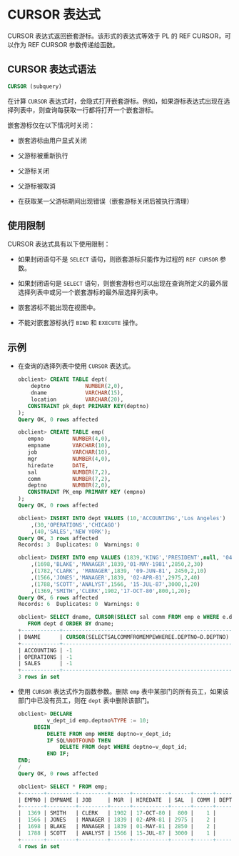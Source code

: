 CURSOR 表达式 
===============================

CURSOR 表达式返回嵌套游标。该形式的表达式等效于 PL 的 REF CURSOR，可以作为 REF CURSOR 参数传递给函数。

CURSOR 表达式语法 
---------------------------------

```sql
CURSOR (subquery)
```



在计算 `CURSOR` 表达式时，会隐式打开嵌套游标。例如，如果游标表达式出现在选择列表中，则查询每获取一行都将打开一个嵌套游标。

嵌套游标仅在以下情况时关闭：

* 嵌套游标由用户显式关闭

  

* 父游标被重新执行

  

* 父游标关闭

  

* 父游标被取消

  

* 在获取某一父游标期间出现错误（嵌套游标关闭后被执行清理）

  




使用限制 
-------------------------

CURSOR 表达式具有以下使用限制：

* 如果封闭语句不是 `SELECT` 语句，则嵌套游标只能作为过程的 `REF CURSOR` 参数。

  

* 如果封闭语句是 `SELECT` 语句，则嵌套游标也可以出现在查询所定义的最外层选择列表中或另一个嵌套游标的最外层选择列表中。

  

* 嵌套游标不能出现在视图中。

  

* 不能对嵌套游标执行 `BIND` 和 `EXECUTE` 操作。

  




示例 
-----------------------

* 在查询的选择列表中使用 `CURSOR` 表达式。

  ```sql
  obclient> CREATE TABLE dept(  
      deptno           NUMBER(2,0),  
      dname            VARCHAR(15),  
      location         VARCHAR(20),   
     CONSTRAINT pk_dept PRIMARY KEY(deptno)  
  );
  Query OK, 0 rows affected 
  
  obclient> CREATE TABLE emp(  
     empno         NUMBER(4,0),  
     empname       VARCHAR(10),  
     job           VARCHAR(10),  
     mgr           NUMBER(4,0),  
     hiredate      DATE,  
     sal           NUMBER(7,2),  
     comm          NUMBER(7,2),        
     deptno        NUMBER(2,0),   
     CONSTRAINT PK_emp PRIMARY KEY (empno)
  );
  Query OK, 0 rows affected 
  
  obclient> INSERT INTO dept VALUES (10,'ACCOUNTING','Los Angeles')
      ,(30,'OPERATIONS','CHICAGO')
      ,(40,'SALES','NEW YORK');
  Query OK, 3 rows affected 
  Records: 3  Duplicates: 0  Warnings: 0
  
  obclient> INSERT INTO emp VALUES (1839,'KING','PRESIDENT',null, '04-JAN-20',5000,3,10)
      ,(1698,'BLAKE','MANAGER',1839,'01-MAY-1981',2850,2,30)
      ,(1782,'CLARK', 'MANAGER',1839, '09-JUN-81', 2450,2,10)
      ,(1566,'JONES','MANAGER',1839, '02-APR-81',2975,2,40)
      ,(1788,'SCOTT','ANALYST',1566, '15-JUL-87',3000,1,20)
      ,(1369,'SMITH','CLERK',1902,'17-OCT-80',800,1,20);
  Query OK, 6 rows affected 
  Records: 6  Duplicates: 0  Warnings: 0
  
  obclient> SELECT dname, CURSOR(SELECT sal comm FROM emp e WHERE e.deptno= d.deptno) 
     FROM dept d ORDER BY dname;
  +------------+-----------------------------------------------------+
  | DNAME      | CURSOR(SELECTSALCOMMFROMEMPEWHEREE.DEPTNO=D.DEPTNO) |
  +------------+-----------------------------------------------------+
  | ACCOUNTING | -1                                                  |
  | OPERATIONS | -1                                                  |
  | SALES      | -1                                                  |
  +------------+-----------------------------------------------------+
  3 rows in set
  ```

  

* 使用 `CURSOR` 表达式作为函数参数。删除 `emp` 表中某部门的所有员工，如果该部门中已没有员工，则在 `dept` 表中删除该部门。

  ```sql
  obclient> DECLARE
           v_dept_id emp.deptno%TYPE := 10;
       BEGIN
           DELETE FROM emp WHERE deptno=v_dept_id;
           IF SQL%NOTFOUND THEN
               DELETE FROM dept WHERE deptno=v_dept_id;
           END IF;
  END;
  /
  Query OK, 0 rows affected
  
  obclient> SELECT * FROM emp;
  +-------+---------+---------+------+-----------+------+------+--------+
  | EMPNO | EMPNAME | JOB     | MGR  | HIREDATE  | SAL  | COMM | DEPTNO |
  +-------+---------+---------+------+-----------+------+------+--------+
  |  1369 | SMITH   | CLERK   | 1902 | 17-OCT-80 |  800 |    1 |     20 |
  |  1566 | JONES   | MANAGER | 1839 | 02-APR-81 | 2975 |    2 |     40 |
  |  1698 | BLAKE   | MANAGER | 1839 | 01-MAY-81 | 2850 |    2 |     30 |
  |  1788 | SCOTT   | ANALYST | 1566 | 15-JUL-87 | 3000 |    1 |     20 |
  +-------+---------+---------+------+-----------+------+------+--------+
  4 rows in set
  ```

  



